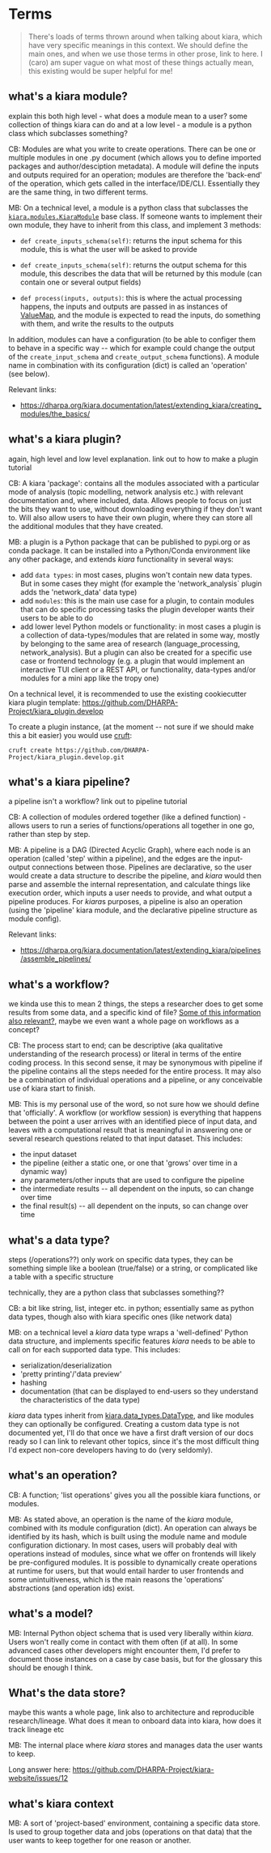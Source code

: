 # Terms

> There's loads of terms thrown around when talking about kiara, which have very specific meanings in this context. We should define the main ones, and when we use those terms in other prose, link to here. I (caro) am super vague on what most of these things actually mean, this existing would be super helpful for me!

## what's a kiara module?

explain this both high level - what does a module mean to a user? some collection of things kiara can do
and at a low level - a module is a python class which subclasses something?

CB: Modules are what you write to create operations. There can be one or multiple modules in one .py document (which allows you to define imported packages and author/desciption metadata). A module will define the inputs and outputs required for an operation; modules are therefore the 'back-end' of the operation, which gets called in the interface/IDE/CLI. Essentially they are the same thing, in two different terms.

MB: On a technical level, a module is a python class that subclasses the [`kiara.modules.KiaraModule`](https://github.com/DHARPA-Project/kiara/blob/develop/src/kiara/modules/__init__.py#L299) base class. If someone wants to implement their own module, they have to inherit from this class, and implement 3 methods:

- `def create_inputs_schema(self)`: returns the input schema for this module, this is what the user will be asked to provide

- `def create_inputs_schema(self)`: returns the output schema for this module, this describes the data that will be returned by this module (can contain one or several output fields)

- `def process(inputs, outputs)`: this is where the actual processing happens, the inputs and outputs are passed in as instances of [ValueMap](https://github.com/DHARPA-Project/kiara/blob/develop/src/kiara/models/values/value.py#L1318), and the module is expected to read the inputs, do something with them, and write the results to the outputs

In addition, modules can have a configuration (to be able to configer them to behave in a specific way -- which for example could change the output of the `create_input_schema` and `create_output_schema` functions). A module name in combination with its configuration (dict) is called an 'operation' (see below).

Relevant links:

- https://dharpa.org/kiara.documentation/latest/extending_kiara/creating_modules/the_basics/

## what's a kiara plugin?

again, high level and low level explanation. link out to how to make a plugin tutorial

CB: A kiara 'package': contains all the modules associated with a particular mode of analysis (topic modelling, network analysis etc.) with relevant documentation and, where included, data. Allows people to focus on just the bits they want to use, without downloading everything if they don't want to. Will also allow users to have their own plugin, where they can store all the additional modules that they have created.

MB: a plugin is a Python package that can be published to pypi.org or as conda package. It can be installed into a Python/Conda environment like any other package, and extends *kiara* functionality in several ways:

- add `data types`: in most cases, plugins won't contain new data types. But in some cases they might (for example the 'network_analysis` plugin adds the 'network_data' data type)
- add `modules`: this is the main use case for a plugin, to contain modules that can do specific processing tasks the plugin developer wants their users to be able to do
- add lower level Python models or functionality: in most cases a plugin is a collection of data-types/modules that are related in some way, mostly by belonging to the same area of research (language_processing, network_analysis). But a plugin can also be created for a specific use case or frontend technology (e.g. a  plugin that would implement an interactive TUI client or a REST API, or functionality, data-types and/or modules for a mini app like the tropy one)

On a technical level, it is recommended to use the existing cookiecutter kiara plugin template: https://github.com/DHARPA-Project/kiara_plugin.develop

To create a plugin instance, (at the moment -- not sure if we should make this a bit easier) you would use [cruft](https://github.com/cruft/cruft):

```
cruft create https://github.com/DHARPA-Project/kiara_plugin.develop.git
```

## what's a kiara pipeline?

a pipeline isn't a workflow? link out to pipeline tutorial

CB: A collection of modules ordered together (like a defined function) - allows users to run a series of functions/operations all together in one go, rather than step by step.

MB: A pipeline is a DAG (Directed Acyclic Graph), where each node is an operation (called 'step' within a pipeline), and the edges are the input-output connections between those. Pipelines are declarative, so the user would create a data structure to describe the pipeline, and *kiara* would then parse and assemble the internal representation, and calculate things like execution order, which inputs a user needs to provide, and what output a pipeline produces. For *kiara*s purposes, a pipeline is also an operation (using the 'pipeline' kiara module, and the declarative pipeline structure as module config). 

Relevant links:

- https://dharpa.org/kiara.documentation/latest/extending_kiara/pipelines/assemble_pipelines/

## what's a workflow?

we kinda use this to mean 2 things, the steps a researcher does to get some results from some data, and a specific kind of file?
[Some of this information also relevant?](https://dharpa.org/kiara/latest/design_docs/architecture/workflows/#the-workflow-lifecycle), maybe we even want a whole page on workflows as a concept?

CB: The process start to end; can be descriptive (aka qualitative understanding of the research process) or literal in terms of the entire coding process. In this second sense, it may be synonymous with pipeline if the pipeline contains all the steps needed for the entire process. It may also be a combination of individual operations and a pipeline, or any conceivable use of kiara start to finish.

MB: This is my personal use of the word, so not sure how we should define that 'officially'. A workflow (or workflow session) is everything that happens between the point a user arrives with an identified piece of input data, and leaves with a computational result that is meaningful in answering one or several research questions related to that input dataset. This includes:

- the input dataset
- the pipeline (either a static one, or one that 'grows' over time in a dynamic way)
- any parameters/other inputs that are used to configure the pipeline
- the intermediate results -- all dependent on the inputs, so can change over time
- the final result(s) -- all dependent on the inputs, so can change over time

## what's a data type?

steps (/operations??) only work on specific data types, they can be something simple like a boolean (true/false) or a string, or complicated like a table with a specific structure

technically, they are a python class that subclasses something??

CB: a bit like string, list, integer etc. in python; essentially same as python data types, though also with kiara specific ones (like network data)

MB: on a technical level a *kiara* data type wraps a 'well-defined' Python data structure, and implements specific features *kiara* needs to be able to call on for each supported data type. This includes:

- serialization/deserialization
- 'pretty printing'/'data preview'
- hashing
- documentation (that can be displayed to end-users so they understand the characteristics of the data type)

*kiara* data types inherit from [kiara.data_types.DataType](https://github.com/DHARPA-Project/kiara/blob/develop/src/kiara/data_types/__init__.py), and like modules they can optionally be configured. Creating a custom data type is not documented yet, I'll do that once we have a first draft version of our docs ready so I can link to relevant other topics, since it's the most difficult thing I'd expect non-core developers having to do (very seldomly).

## what's an operation?
CB: A function; 'list operations' gives you all the possible kiara functions, or modules.

MB: As stated above, an operation is the name of the *kiara* module, combined with its module configuration (dict). An operation can always be identified by its hash, which is built using the module name and module configuration dictionary. In most cases, users will probably deal with operations instead of modules, since what we offer on frontends will likely be pre-configured modules. It is possible to dynamically create operations at runtime for users, but that would entail harder to user frontends and some unintuitiveness, which is the main reasons the 'operations' abstractions (and operation ids) exist.

## what's a model?

MB: Internal Python object schema that is used very liberally within *kiara*. Users won't really come in contact with them often (if at all). In some advanced cases other developers might encounter them, I'd prefer to document those instances on a case by case basis, but for the glossary this should be enough I think.

## What's the data store?

maybe this wants a whole page, link also to architecture and reproducible research/lineage. What does it mean to onboard data into kiara, how does it track lineage etc

MB: The internal place where *kiara* stores and manages data the user wants to keep.

Long answer here: https://github.com/DHARPA-Project/kiara-website/issues/12

## what's kiara context

MB: A sort of 'project-based' environment, containing a specific data store. Is used to group together data and jobs (operations on that data) that the user wants to keep together for one reason or another. 
